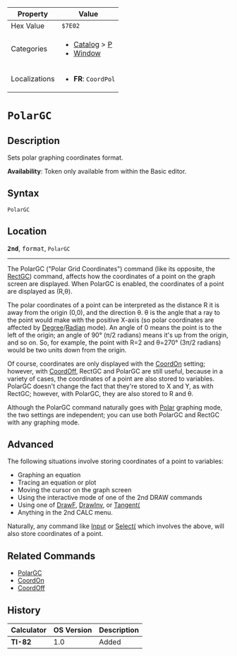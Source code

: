 | Property      | Value |
|---------------|-------|
| Hex Value     | `$7E02`|
| Categories    | <ul><li>[Catalog](<../categories/Catalog.md>) > [P](<../categories/Catalog.md#P>)</li><li>[Window](<../categories/Window.md>)</li></ul> |
| Localizations | <ul><li><b>FR</b>: `CoordPol`</li></ul> |

# `PolarGC`

## Description
Sets polar graphing coordinates format.


<b>Availability</b>: Token only available from within the Basic editor.

## Syntax
`PolarGC`

## Location
<tt><kbd><b>2nd</b></kbd></tt>, <kbd>format</kbd>, `PolarGC`
<hr>

The PolarGC ("Polar Grid Coordinates") command (like its opposite, the [RectGC](RectGC.md)) command, affects how the coordinates of a point on the graph screen are displayed. When PolarGC is enabled, the coordinates of a point are displayed as (R,θ).

The polar coordinates of a point can be interpreted as the distance R it is away from the origin (0,0), and the direction θ. θ is the angle that a ray to the point would make with the positive X-axis (so polar coordinates are affected by [Degree](degree-mode)/[Radian](radian-mode) mode). An angle of 0 means the point is to the left of the origin; an angle of 90° (π/2 radians) means it's up from the origin, and so on. So, for example, the point with R=2 and θ=270° (3π/2 radians) would be two units down from the origin.

Of course, coordinates are only displayed with the [CoordOn](CoordOn.md) setting; however, with [CoordOff](CoordOff.md), RectGC and PolarGC are still useful, because in a variety of cases, the coordinates of a point are also stored to variables. PolarGC doesn't change the fact that they're stored to X and Y, as with RectGC; however, with PolarGC, they are also stored to R and θ.

Although the PolarGC command naturally goes with [Polar](polar-mode) graphing mode, the two settings are independent; you can use both PolarGC and RectGC with any graphing mode.

## Advanced

The following situations involve storing coordinates of a point to variables:

*   Graphing an equation
*   Tracing an equation or plot
*   Moving the cursor on the graph screen
*   Using the interactive mode of one of the 2nd DRAW commands
*   Using one of [DrawF](DrawF.md), [DrawInv](DrawInv.md), or [Tangent(](Tangent\(.md)
*   Anything in the 2nd CALC menu.

Naturally, any command like [Input](Input.md) or [Select(](Select\(.md) which involves the above, will also store coordinates of a point.

## Related Commands

*   [PolarGC](PolarGC.md)
*   [CoordOn](CoordOn.md)
*   [CoordOff](CoordOff.md)

## History
| Calculator | OS Version | Description |
|------------|------------|-------------|
| <b>TI-82</b> | 1.0 | Added |


